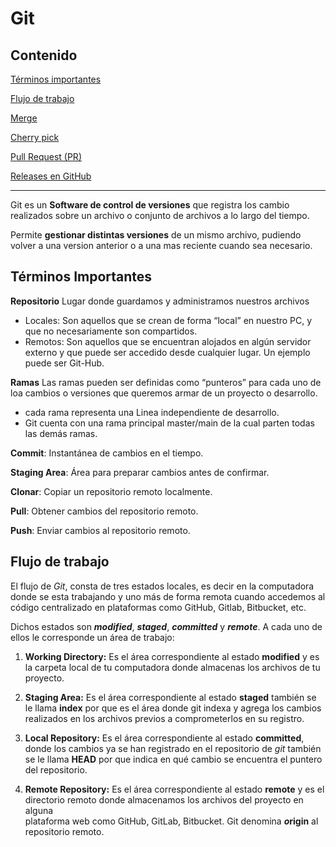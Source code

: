 # Git

## Contenido

[Términos importantes](#términos-importantes)

[Flujo de trabajo](#flujo-de-trabajo)

[Merge]()

[Cherry pick]()

[Pull Request (PR)]()

[Releases en GitHub]()

* * *

Git es un **Software de control de versiones** que registra los cambio realizados sobre un archivo o conjunto de archivos a lo largo del tiempo.

Permite **gestionar distintas versiones** de un mismo archivo, pudiendo volver a una version anterior o a una mas reciente cuando sea necesario.

## **Términos Importantes**


**Repositorio** Lugar donde guardamos y administramos nuestros archivos

* Locales: Son aquellos que se crean de forma “local” en nuestro PC, y que no necesariamente son compartidos.
* Remotos: Son aquellos que se encuentran alojados en algún servidor externo y que puede ser accedido desde cualquier lugar. Un ejemplo puede ser Git-Hub.

**Ramas** Las ramas pueden ser definidas como “punteros” para cada uno de loa cambios o versiones que queremos armar de un proyecto o desarrollo.

* cada rama representa una Linea independiente de desarrollo.
* Git cuenta con una rama principal master/main de la cual parten todas las demás ramas.

**Commit**: Instantánea de cambios en el tiempo.

**Staging Area**: Área para preparar cambios antes de confirmar.

**Clonar**: Copiar un repositorio remoto localmente.

**Pull**: Obtener cambios del repositorio remoto.

**Push**: Enviar cambios al repositorio remoto.

## Flujo de trabajo

El flujo de *Git*, consta de tres estados locales, es decir en la computadora donde se esta trabajando y uno más de forma remota cuando accedemos al código centralizado en plataformas como GitHub, Gitlab, Bitbucket, etc.

Dichos estados son ***modified***, ***staged***, ***committed*** y ***remote***. A cada uno de ellos le corresponde un área de trabajo:

1. **Working Directory:** Es el área correspondiente al estado **modified** y es la carpeta local de tu computadora donde almacenas los archivos de tu proyecto.
  
2. **Staging Area:** Es el área correspondiente al estado **staged** también se le llama **index** por que es el área donde git indexa y agrega los cambios realizados en los archivos previos a comprometerlos en su registro.
  
3. **Local Repository:** Es el área correspondiente al estado **committed**, donde los cambios ya se han registrado en el repositorio de *git* también se le llama **HEAD** por que indica en qué cambio se encuentra el puntero del repositorio.
  
4. **Remote Repository:** Es el área correspondiente al estado **remote** y es el directorio remoto donde almacenamos los archivos del proyecto en alguna plataforma web como GitHub, GitLab, Bitbucket. Git denomina ***o*rigin** al repositorio remoto.